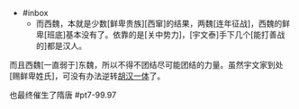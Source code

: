 - #inbox
    - 而西魏，本就是少数[鲜卑贵族][西窜]的结果，两魏[连年征战]，西魏的鲜卑[班底]基本没有了。依靠的是[关中势力]，[宇文泰]手下几个[能打善战的]都是汉人。

而且西魏[一直弱于]东魏，所以不得不团结尽可能团结的力量。虽然宇文家到处[赐鲜卑姓氏]，可没有办法逆转[胡汉一体](https://bbs.northdy.com/thread-932659-1-1.html)了。

也最终催生了隋唐 #pt7-99.97
